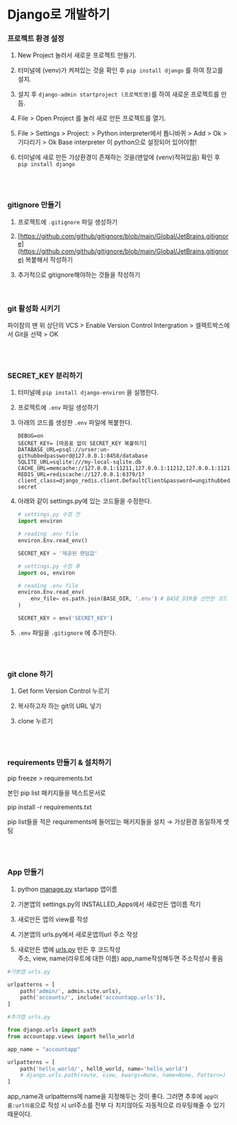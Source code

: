 # Django로 개발하기


### 프로젝트 환경 설정
1. New Project 눌러서 새로운 프로젝트 만들기.

2. 터미널에 (venv)가 켜져있는 것을 확인 후 `pip install django` 를 하여 장고를 설치.

3. 설치 후 `django-admin startproject (프로젝트명)`를 하여 새로운 프로젝트를 만듬.

4. File > Open Project 를 눌러 새로 만든 프로젝트를 열기.

5. File > Settings > Project: > Python interpreter에서 톱니바퀴 > Add > Ok > 기다리기 > Ok 
    Base interpreter 이 python으로 설정되어 있어야함!

6. 터미널에 새로 만든 가상환경이 존재하는 것을(맨앞에 (venv)적혀있음) 확인 후 `pip install django`

<br/>
<br/>

### gitignore 만들기

1. 프로젝트에 `.gitignore` 파일 생성하기

2. [https://github.com/github/gitignore/blob/main/Global/JetBrains.gitignore](https://github.com/github/gitignore/blob/main/Global/JetBrains.gitignore) 복붙해서 작성하기

3. 추가적으로 gitignore해야하는 것들을 작성하기

<br/> 

### git 활성화 시키기
파이참의 맨 위 상단의 VCS > Enable Version Control Intergration > 셀렉트박스에서 Git을 선택 > OK

<br/>
<br/> 

### SECRET_KEY 분리하기 

1. 터미널에 `pip install django-environ` 을 실행한다.

2. 프로젝트에 `.env` 파일 생성하기

3. 아래의 코드를 생성한 `.env` 파일에 복붙한다.  
    
    ```
    DEBUG=on
    SECRET_KEY= [따옴표 없이 SECRET_KEY 복붙하기]
    DATABASE_URL=psql://urser:un-githubbedpassword@127.0.0.1:8458/database
    SQLITE_URL=sqlite:///my-local-sqlite.db
    CACHE_URL=memcache://127.0.0.1:11211,127.0.0.1:11212,127.0.0.1:11213
    REDIS_URL=rediscache://127.0.0.1:6379/1?client_class=django_redis.client.DefaultClient&password=ungithubbed-secret
    ```
    
4. 아래와 같이 settings.py에 있는 코드들을 수정한다.
    
    ```python
    # settings.py 수정 전
    import environ
    
    # reading .env file
    environ.Env.read_env()
    
    SECRET_KEY = '제공된 랜덤값'
    ```
    
    ```python
    # settings.py 수정 후
    import os, environ
    
    # reading .env file
    environ.Env.read_env(
        env_file= os.path.join(BASE_DIR, '.env') # BASE_DIR를 선언한 코드 아래에 이 코드가 있어야함
    )
    
    SECRET_KEY = env('SECRET_KEY')
    ```
    
5. `.env` 파일을 `.gitignore` 에 추가한다.

<br/>
<br/>

### git clone 하기 
1. Get form Version Control 누르기

2. 복사하고자 하는 git의 URL 넣기

3. clone 누르기

<br/>
<br/>

### requirements 만들기 & 설치하기

pip freeze > requirements.txt

본인 pip list 패키지들을 텍스트문서로

pip install -r requirements.txt

pip list들을 적은 requirements에 들어있는 패키지들을 설치 → 가상환경 동일하게 셋팅

<br/>
<br/>

### App 만들기
1. python [manage.py](http://manage.py) startapp 앱이름

2. 기본앱의 settings.py의 INSTALLED_Apps에서 새로만든 앱이름 적기

3. 새로만든 앱의 view를 작성

4. 기본앱의 urls.py에서 새로운앱의url 주소 작성

5. 새로만든 앱에 [urls.py](http://urls.py) 만든 후 코드작성    
    주소, view, name(라우트에 대한 이름)           app_name작성해두면 주소작성시 좋음

```python
#기본앱 urls.py

urlpatterns = [ 
    path('admin/', admin.site.urls),
    path('accounts/', include('accountapp.urls')), 
]
```

```python
#추가앱 urls.py

from django.urls import path
from accountapp.views import hello_world

app_name = "accountapp"

urlpatterns = [
	path('hello_world/', hell0_world, name='hello_world') 
	# django.urls.path(route, view, kwargs=None, name=None, Pattern=)
]
```

app_name과 urlpatterns에 name을 지정해두는 것이 좋다. 그러면 추후에 `app이름:url이름`으로 작성 시 url주소를 전부 다 치지않아도 자동적으로 라우팅해줄 수 있기 때문이다.
